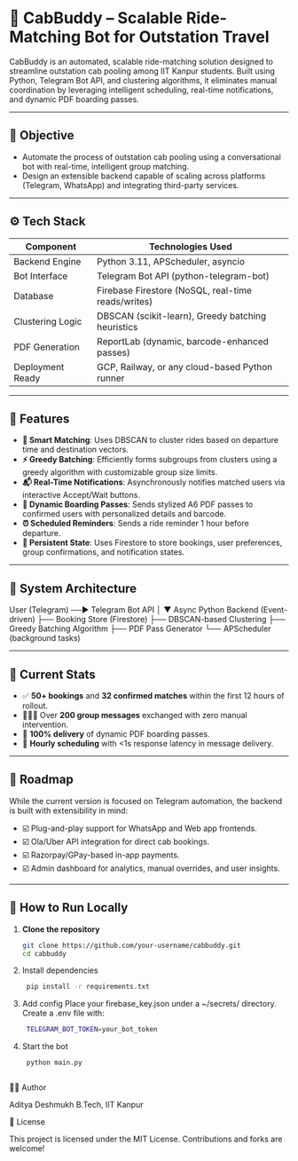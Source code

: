 # 🚕 CabBuddy – Scalable Ride-Matching Bot for Outstation Travel

CabBuddy is an automated, scalable ride-matching solution designed to streamline outstation cab pooling among IIT Kanpur students. Built using Python, Telegram Bot API, and clustering algorithms, it eliminates manual coordination by leveraging intelligent scheduling, real-time notifications, and dynamic PDF boarding passes.

---

## 📌 Objective

- Automate the process of outstation cab pooling using a conversational bot with real-time, intelligent group matching.
- Design an extensible backend capable of scaling across platforms (Telegram, WhatsApp) and integrating third-party services.

---

## ⚙️ Tech Stack

| Component        | Technologies Used                                   |
|------------------|-----------------------------------------------------|
| Backend Engine   | Python 3.11, APScheduler, asyncio                   |
| Bot Interface    | Telegram Bot API (python-telegram-bot)              |
| Database         | Firebase Firestore (NoSQL, real-time reads/writes) |
| Clustering Logic | DBSCAN (scikit-learn), Greedy batching heuristics   |
| PDF Generation   | ReportLab (dynamic, barcode-enhanced passes)        |
| Deployment Ready | GCP, Railway, or any cloud-based Python runner      |

---

## 🧠 Features

- **🧭 Smart Matching**: Uses DBSCAN to cluster rides based on departure time and destination vectors.
- **⚡ Greedy Batching**: Efficiently forms subgroups from clusters using a greedy algorithm with customizable group size limits.
- **📬 Real-Time Notifications**: Asynchronously notifies matched users via interactive Accept/Wait buttons.
- **📎 Dynamic Boarding Passes**: Sends stylized A6 PDF passes to confirmed users with personalized details and barcode.
- **⏰ Scheduled Reminders**: Sends a ride reminder 1 hour before departure.
- **💾 Persistent State**: Uses Firestore to store bookings, user preferences, group confirmations, and notification states.

---

## 🔁 System Architecture

User (Telegram) ──▶ Telegram Bot API
│
▼
Async Python Backend (Event-driven)
├── Booking Store (Firestore)
├── DBSCAN-based Clustering
├── Greedy Batching Algorithm
├── PDF Pass Generator
└── APScheduler (background tasks)


---

## 🚀 Current Stats

- ✅ **50+ bookings** and **32 confirmed matches** within the first 12 hours of rollout.
- 🧑‍🤝‍🧑 Over **200 group messages** exchanged with zero manual intervention.
- 📄 **100% delivery** of dynamic PDF boarding passes.
- 🔁 **Hourly scheduling** with <1s response latency in message delivery.

---

## 🔮 Roadmap

While the current version is focused on Telegram automation, the backend is built with extensibility in mind:

- ☑️ Plug-and-play support for WhatsApp and Web app frontends.
- ☑️ Ola/Uber API integration for direct cab bookings.
- ☑️ Razorpay/GPay-based in-app payments.
- ☑️ Admin dashboard for analytics, manual overrides, and user insights.

---

## 🧪 How to Run Locally

1. **Clone the repository**
   ```bash
   git clone https://github.com/your-username/cabbuddy.git
   cd cabbuddy
2. Install dependencies
   ```bash
    pip install -r requirements.txt
4. Add config
    Place your firebase_key.json under a ~/secrets/ directory.
    Create a .env file with:
   ```bash
    TELEGRAM_BOT_TOKEN=your_bot_token
6. Start the bot
   ```bash
    python main.py



👨‍💻 Author

Aditya Deshmukh
B.Tech, IIT Kanpur


🏁 License

This project is licensed under the MIT License. Contributions and forks are welcome!
